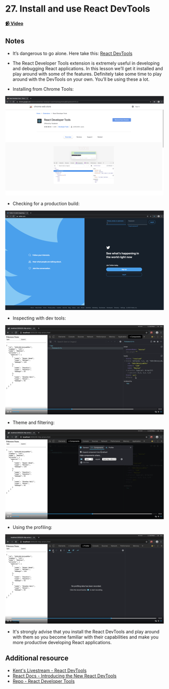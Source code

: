 # 27. Install and use React DevTools

#### [📹 Video](https://egghead.io/lessons/egghead-v2-27-install-and-use-react-devtools?pl=a-beginners-guide-to-react-v2-6c4d)

## Notes

- It’s dangerous to go alone. Here take this: [React DevTools](https://chrome.google.com/webstore/detail/react-developer-tools/fmkadmapgofadopljbjfkapdkoienihi?hl=en)
- The React Developer Tools extension is extremely useful in developing and debugging React applications. In this lesson we’ll get it installed and play around with some of the features. Definitely take some time to play around with the DevTools on your own. You’ll be using these a lot.

- Installing from Chrome Tools:

![](./images/devtools.png)

- Checking for a production build:

![](./images/twitter.png)

- Inspecting with dev tools:

![](./images/devtools2.png)

- Theme and filtering:

![](./images/filter.png)

- Using the profiling:

![](./images/profiler.png)

- It's strongly advise that you install the React DevTools and play around with them so you become familiar with their capabilities and make you more productive developing React applications.

## Additional resource

- [Kent's Livestream - React DevTools](https://www.youtube.com/watch?v=DQjMiKEwl_E&feature=youtu.be)
- [React Docs - Introducing the New React DevTools](https://reactjs.org/blog/2019/08/15/new-react-devtools.html)
- [Repo - React Developer Tools](https://github.com/bvaughn/react-devtools)
